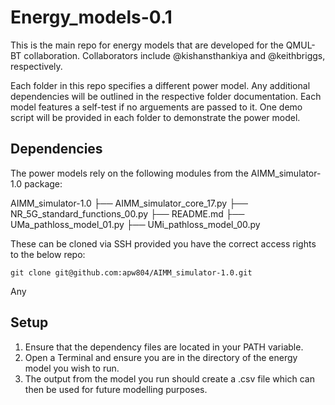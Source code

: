 # Energy_models-0.1

This is the main repo for energy models that are developed for the QMUL-BT collaboration. Collaborators include @kishansthankiya and @keithbriggs, 
respectively.

Each folder in this repo specifies a different power model. Any additional dependencies will be outlined in the respective folder documentation.
Each model features a self-test if no arguements are passed to it. One demo script will be provided in each folder to demonstrate the power model.

## Dependencies

The power models rely on the following modules from the AIMM_simulator-1.0 package:

AIMM_simulator-1.0
├── AIMM_simulator_core_17.py
├── NR_5G_standard_functions_00.py
├── README.md
├── UMa_pathloss_model_01.py
├── UMi_pathloss_model_00.py




These can be cloned via SSH provided you have the correct access rights to the below repo:

```console
git clone git@github.com:apw804/AIMM_simulator-1.0.git
```
Any 

## Setup

1. Ensure that the dependency files are located in your PATH variable.
1. Open a Terminal and ensure you are in the directory of the energy model you wish to run.
1. The output from the model you run should create a .csv file which can then be used for future modelling purposes.
